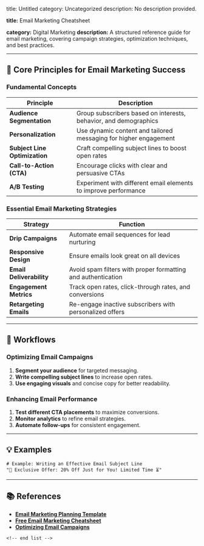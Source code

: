 title: Untitled
category: Uncategorized
description: No description provided.

**title:** Email Marketing Cheatsheet

**category:** Digital Marketing
**description:** A structured reference guide for email marketing, covering campaign strategies, optimization techniques, and best practices.

---

## 📧 **Core Principles for Email Marketing Success**

### **Fundamental Concepts**

| Principle                           | Description                                                      |
| ----------------------------------- | ---------------------------------------------------------------- |
| **Audience Segmentation**     | Group subscribers based on interests, behavior, and demographics |
| **Personalization**           | Use dynamic content and tailored messaging for higher engagement |
| **Subject Line Optimization** | Craft compelling subject lines to boost open rates               |
| **Call-to-Action (CTA)**      | Encourage clicks with clear and persuasive CTAs                  |
| **A/B Testing**               | Experiment with different email elements to improve performance  |

### **Essential Email Marketing Strategies**

| Strategy                       | Function                                                     |
| ------------------------------ | ------------------------------------------------------------ |
| **Drip Campaigns**       | Automate email sequences for lead nurturing                  |
| **Responsive Design**    | Ensure emails look great on all devices                      |
| **Email Deliverability** | Avoid spam filters with proper formatting and authentication |
| **Engagement Metrics**   | Track open rates, click-through rates, and conversions       |
| **Retargeting Emails**   | Re-engage inactive subscribers with personalized offers      |

---

## 🔄 **Workflows**

### **Optimizing Email Campaigns**

1. **Segment your audience** for targeted messaging.
2. **Write compelling subject lines** to increase open rates.
3. **Use engaging visuals** and concise copy for better readability.

### **Enhancing Email Performance**

1. **Test different CTA placements** to maximize conversions.
2. **Monitor analytics** to refine email strategies.
3. **Automate follow-ups** for consistent engagement.

---

## 💡 **Examples**

```plaintext
# Example: Writing an Effective Email Subject Line
"🚀 Exclusive Offer: 20% Off Just for You! Limited Time ⏳"  
```

---

## 📚 **References**

- **[Email Marketing Planning Template](https://offers.hubspot.com/email-marketing-planning-template)**
- **[Free Email Marketing Cheatsheet](https://www.template.net/edit-online/484948/email-marketing-cheatsheet)**
- **[Optimizing Email Campaigns](https://www.benchmarkemail.com/blog/email-marketing-templates/)**

```
<!-- end list -->
```